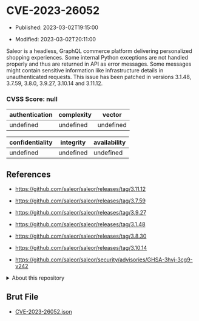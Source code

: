 # CVE-2023-26052

- Published: 2023-03-02T19:15:00

- Modified: 2023-03-02T20:11:00

Saleor is a headless, GraphQL commerce platform delivering personalized shopping experiences. Some internal Python exceptions are not handled properly and thus are returned in API as error messages. Some messages might contain sensitive information like infrastructure details in unauthenticated requests. This issue has been patched in versions 3.1.48, 3.7.59, 3.8.0, 3.9.27, 3.10.14 and 3.11.12.

### CVSS Score: **null**

| authentication | complexity | vector |
| --- | --- | --- |
| undefined | undefined | undefined |

| confidentiality | integrity | availability |
| --- | --- | --- |
| undefined | undefined | undefined |

## References

* https://github.com/saleor/saleor/releases/tag/3.11.12

* https://github.com/saleor/saleor/releases/tag/3.7.59

* https://github.com/saleor/saleor/releases/tag/3.9.27

* https://github.com/saleor/saleor/releases/tag/3.1.48

* https://github.com/saleor/saleor/releases/tag/3.8.30

* https://github.com/saleor/saleor/releases/tag/3.10.14

* https://github.com/saleor/saleor/security/advisories/GHSA-3hvj-3cg9-v242

<details>
<summary>About this repository</summary> 

  This repository is part of the project [Live Hack CVE](https://github.com/Live-Hack-CVE). Main website can be found [www.live-hack.org](https://www.live-hack.org) 
  
  Made by [Sn0wAlice](https://github.com/Sn0wAlice) for the people that care about security and need to have a feed of the latest CVEs. Hope you enjoy it, don't forget to star the repo and follow me on [Twitter](https://twitter.com/Sn0wAlice) and [Github](https://github.com/Sn0wAlice). And that is my [personnal website](https://www.alice-snow.me/)

  - [Home Page](https://github.com/Live-Hack-CVE)
  - [Framework](https://github.com/Live-Hack-CVE/cve-framework)
  - [CVE database](https://github.com/Live-Hack-CVE/full_database)
  - [Changelog](https://github.com/Live-Hack-CVE/Changelog)
</details>

## Brut File

* [CVE-2023-26052.json](https://raw.githubusercontent.com/Live-Hack-CVE/full_database/main/cves/2023/CVE-2023-26052.json)

